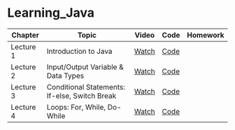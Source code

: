 # Learning_Java

<table>
    <thead>
        <tr>
            <th>Chapter</th>
            <th>Topic</th>
            <th>Video</th>
            <th>Code</th>
            <th>Homework</th>
        </tr>
    </thead>
    <tbody>
        <tr>
            <td>Lecture 1</td>
            <td>Introduction to Java</td>
            <td><a href="https://www.youtube.com/watch?v=yRpLlJmRo2w">Watch</a></td>
            <td><a href="https://github.com/Shubham-Choudhury/Learning_Java/blob/main/AC_1_Lecture.java">Code</a></td>
            <td></td>
        </tr>
        <tr>
            <td>Lecture 2</td>
            <td>Input/Output Variable & Data Types</td>
            <td><a href="https://www.youtube.com/watch?v=LusTv0RlnSU">Watch</a></td>
            <td><a href="https://github.com/Shubham-Choudhury/Learning_Java/blob/main/AC_2_Lecture.java">Code</a></td>
            <td></td>
        </tr>
        <tr>
            <td>Lecture 3</td>
            <td>Conditional Statements: If-else, Switch Break</td>
            <td><a href="https://www.youtube.com/watch?v=I5srDu75h_M&t=596s">Watch</a></td>
            <td><a href="https://github.com/Shubham-Choudhury/Learning_Java/blob/main/AC_3_Lecture.java">Code</a></td>
            <td></td>
        </tr>
        <tr>
            <td>Lecture 4</td>
            <td>Loops: For, While, Do-While</td>
            <td><a href="https://www.youtube.com/watch?v=0r1SfRoLuzU">Watch</a></td>
            <td><a href="https://github.com/Shubham-Choudhury/Learning_Java/blob/main/AC_4_Lecture.java">Code</a></td>
            <td></td>
        </tr>
    </tbody>
</table>
